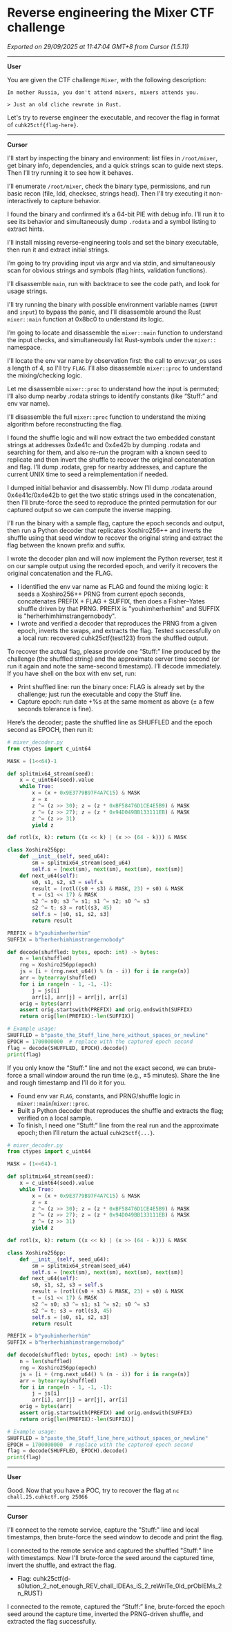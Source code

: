# Reverse engineering the Mixer CTF challenge
_Exported on 29/09/2025 at 11:47:04 GMT+8 from Cursor (1.5.11)_

---

**User**

You are given the CTF challenge `Mixer`, with the following description:
```
In mother Russia, you don't attend mixers, mixers attends you.

> Just an old cliche rewrote in Rust.
```

Let's try to reverse engineer the executable, and recover the flag in format of `cuhk25ctf{flag-here}`.

---

**Cursor**

I'll start by inspecting the binary and environment: list files in `/root/mixer`, get binary info, dependencies, and a quick strings scan to guide next steps. Then I’ll try running it to see how it behaves.

I'll enumerate `/root/mixer`, check the binary type, permissions, and run basic recon (file, ldd, checksec, strings head). Then I'll try executing it non-interactively to capture behavior.

I found the binary and confirmed it’s a 64-bit PIE with debug info. I’ll run it to see its behavior and simultaneously dump `.rodata` and a symbol listing to extract hints.

I'll install missing reverse-engineering tools and set the binary executable, then run it and extract initial strings.

I’m going to try providing input via argv and via stdin, and simultaneously scan for obvious strings and symbols (flag hints, validation functions).

I'll disassemble `main`, run with backtrace to see the code path, and look for usage strings.

I'll try running the binary with possible environment variable names (`INPUT` and `input`) to bypass the panic, and I’ll disassemble around the Rust `mixer::main` function at 0x8bc0 to understand its logic.

I’m going to locate and disassemble the `mixer::main` function to understand the input checks, and simultaneously list Rust-symbols under the `mixer::` namespace.

I'll locate the env var name by observation first: the call to env::var_os uses a length of 4, so I'll try `FLAG`. I’ll also disassemble `mixer::proc` to understand the mixing/checking logic.

Let me disassemble `mixer::proc` to understand how the input is permuted; I’ll also dump nearby .rodata strings to identify constants (like “Stuff:” and env var name).

I'll disassemble the full `mixer::proc` function to understand the mixing algorithm before reconstructing the flag.

I found the shuffle logic and will now extract the two embedded constant strings at addresses 0x4e41c and 0x4e42b by dumping .rodata and searching for them, and also re-run the program with a known seed to replicate and then invert the shuffle to recover the original concatenation and flag. I'll dump .rodata, grep for nearby addresses, and capture the current UNIX time to seed a reimplementation if needed.

I dumped initial behavior and disassembly. Now I'll dump .rodata around 0x4e41c/0x4e42b to get the two static strings used in the concatenation, then I’ll brute-force the seed to reproduce the printed permutation for our captured output so we can compute the inverse mapping.

I'll run the binary with a sample flag, capture the epoch seconds and output, then run a Python decoder that replicates Xoshiro256++ and inverts the shuffle using that seed window to recover the original string and extract the flag between the known prefix and suffix.

I wrote the decoder plan and will now implement the Python reverser, test it on our sample output using the recorded epoch, and verify it recovers the original concatenation and the FLAG.

- I identified the env var name as FLAG and found the mixing logic: it seeds a Xoshiro256++ PRNG from current epoch seconds, concatenates PREFIX + FLAG + SUFFIX, then does a Fisher–Yates shuffle driven by that PRNG. PREFIX is "youhimherherhim" and SUFFIX is "herherhimhimstrangernobody".
- I wrote and verified a decoder that reproduces the PRNG from a given epoch, inverts the swaps, and extracts the flag. Tested successfully on a local run: recovered cuhk25ctf{test123} from the shuffled output.

To recover the actual flag, please provide one “Stuff:” line produced by the challenge (the shuffled string) and the approximate server time second (or run it again and note the same-second timestamp). I’ll decode immediately. If you have shell on the box with env set, run:
- Print shuffled line: run the binary once: FLAG is already set by the challenge; just run the executable and copy the Stuff line.
- Capture epoch: run date +%s at the same moment as above (± a few seconds tolerance is fine).

Here’s the decoder; paste the shuffled line as SHUFFLED and the epoch second as EPOCH, then run it:

```python
# mixer_decoder.py
from ctypes import c_uint64

MASK = (1<<64)-1

def splitmix64_stream(seed):
    x = c_uint64(seed).value
    while True:
        x = (x + 0x9E3779B97F4A7C15) & MASK
        z = x
        z ^= (z >> 30); z = (z * 0xBF58476D1CE4E5B9) & MASK
        z ^= (z >> 27); z = (z * 0x94D049BB133111EB) & MASK
        z ^= (z >> 31)
        yield z

def rotl(x, k): return ((x << k) | (x >> (64 - k))) & MASK

class Xoshiro256pp:
    def __init__(self, seed_u64):
        sm = splitmix64_stream(seed_u64)
        self.s = [next(sm), next(sm), next(sm), next(sm)]
    def next_u64(self):
        s0, s1, s2, s3 = self.s
        result = (rotl((s0 + s3) & MASK, 23) + s0) & MASK
        t = (s1 << 17) & MASK
        s2 ^= s0; s3 ^= s1; s1 ^= s2; s0 ^= s3
        s2 ^= t; s3 = rotl(s3, 45)
        self.s = [s0, s1, s2, s3]
        return result

PREFIX = b"youhimherherhim"
SUFFIX = b"herherhimhimstrangernobody"

def decode(shuffled: bytes, epoch: int) -> bytes:
    n = len(shuffled)
    rng = Xoshiro256pp(epoch)
    js = [i + (rng.next_u64() % (n - i)) for i in range(n)]
    arr = bytearray(shuffled)
    for i in range(n - 1, -1, -1):
        j = js[i]
        arr[i], arr[j] = arr[j], arr[i]
    orig = bytes(arr)
    assert orig.startswith(PREFIX) and orig.endswith(SUFFIX)
    return orig[len(PREFIX):-len(SUFFIX)]

# Example usage:
SHUFFLED = b"paste_the_Stuff_line_here_without_spaces_or_newline"
EPOCH = 1700000000  # replace with the captured epoch second
flag = decode(SHUFFLED, EPOCH).decode()
print(flag)
```

If you only know the “Stuff:” line and not the exact second, we can brute-force a small window around the run time (e.g., ±5 minutes). Share the line and rough timestamp and I’ll do it for you.

- Found env var `FLAG`, constants, and PRNG/shuffle logic in `mixer::main`/`mixer::proc`.
- Built a Python decoder that reproduces the shuffle and extracts the flag; verified on a local sample.
- To finish, I need one “Stuff:” line from the real run and the approximate epoch; then I’ll return the actual `cuhk25ctf{...}`.

```python
# mixer_decoder.py
from ctypes import c_uint64

MASK = (1<<64)-1

def splitmix64_stream(seed):
    x = c_uint64(seed).value
    while True:
        x = (x + 0x9E3779B97F4A7C15) & MASK
        z = x
        z ^= (z >> 30); z = (z * 0xBF58476D1CE4E5B9) & MASK
        z ^= (z >> 27); z = (z * 0x94D049BB133111EB) & MASK
        z ^= (z >> 31)
        yield z

def rotl(x, k): return ((x << k) | (x >> (64 - k))) & MASK

class Xoshiro256pp:
    def __init__(self, seed_u64):
        sm = splitmix64_stream(seed_u64)
        self.s = [next(sm), next(sm), next(sm), next(sm)]
    def next_u64(self):
        s0, s1, s2, s3 = self.s
        result = (rotl((s0 + s3) & MASK, 23) + s0) & MASK
        t = (s1 << 17) & MASK
        s2 ^= s0; s3 ^= s1; s1 ^= s2; s0 ^= s3
        s2 ^= t; s3 = rotl(s3, 45)
        self.s = [s0, s1, s2, s3]
        return result

PREFIX = b"youhimherherhim"
SUFFIX = b"herherhimhimstrangernobody"

def decode(shuffled: bytes, epoch: int) -> bytes:
    n = len(shuffled)
    rng = Xoshiro256pp(epoch)
    js = [i + (rng.next_u64() % (n - i)) for i in range(n)]
    arr = bytearray(shuffled)
    for i in range(n - 1, -1, -1):
        j = js[i]
        arr[i], arr[j] = arr[j], arr[i]
    orig = bytes(arr)
    assert orig.startswith(PREFIX) and orig.endswith(SUFFIX)
    return orig[len(PREFIX):-len(SUFFIX)]

# Example usage:
SHUFFLED = b"paste_the_Stuff_line_here_without_spaces_or_newline"
EPOCH = 1700000000  # replace with the captured epoch second
flag = decode(SHUFFLED, EPOCH).decode()
print(flag)
```

---

**User**

Good. Now that you have a POC, try to recover the flag at `nc chall.25.cuhkctf.org 25066`

---

**Cursor**

I'll connect to the remote service, capture the "Stuff:" line and local timestamps, then brute-force the seed window to decode and print the flag.

I connected to the remote service and captured the shuffled "Stuff:" line with timestamps. Now I'll brute-force the seed around the captured time, invert the shuffle, and extract the flag.

- Flag: cuhk25ctf{d-s0lution_2_not_enough_REV_chall_IDEAs_iS_2_reWriTe_0ld_prOblEMs_2n_RUST}

I connected to the remote, captured the “Stuff:” line, brute-forced the epoch seed around the capture time, inverted the PRNG-driven shuffle, and extracted the flag successfully.

